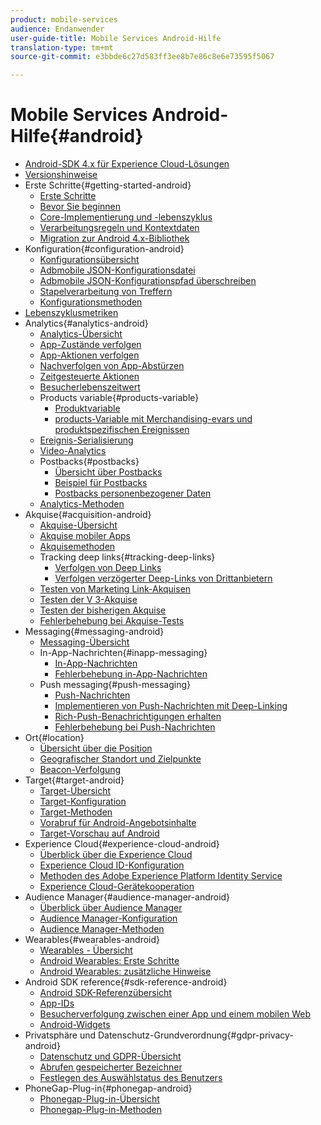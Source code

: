 ```yaml
---
product: mobile-services
audience: Endanwender
user-guide-title: Mobile Services Android-Hilfe
translation-type: tm+mt
source-git-commit: e3bbde6c27d583ff3ee8b7e86c8e6e73595f5067

---
```



# Mobile Services Android-Hilfe{#android}

+ [Android-SDK 4.x für Experience Cloud-Lösungen](overview.md)
+ [Versionshinweise](rel-notes.md)
+ Erste Schritte{#getting-started-android}
   + [Erste Schritte](getting-started/getting-started.md)
   + [Bevor Sie beginnen](getting-started/requirements.md)
   + [Core-Implementierung und -lebenszyklus](getting-started/dev-qs.md)
   + [Verarbeitungsregeln und Kontextdaten](getting-started/proc-rules.md)
   + [Migration zur Android 4.x-Bibliothek](getting-started/migration-v3.md)
+ Konfiguration{#configuration-android}
   + [Konfigurationsübersicht](configuration/configuration.md)
   + [Adbmobile JSON-Konfigurationsdatei](configuration/json-config/json-config.md)
   + [Adbmobile JSON-Konfigurationspfad überschreiben](configuration/json-config/json-config-remote.md)
   + [Stapelverarbeitung von Treffern](configuration/hit-batching.md)
   + [Konfigurationsmethoden](configuration/methods.md)
+ [Lebenszyklusmetriken](metrics.md)
+ Analytics{#analytics-android}
   + [Analytics-Übersicht](analytics-main/analytics-main.md)
   + [App-Zustände verfolgen](analytics-main/states.md)
   + [App-Aktionen verfolgen](analytics-main/actions.md)
   + [Nachverfolgen von App-Abstürzen](analytics-main/crashes.md)
   + [Zeitgesteuerte Aktionen](analytics-main/timed-actions.md)
   + [Besucherlebenszeitwert](analytics-main/lifetime-value.md)
   + Products variable{#products-variable}
      + [Produktvariable](analytics-main/products/products.md)
      + [products-Variable mit Merchandising-evars und produktspezifischen Ereignissen](analytics-main/products/products-variable-evars-events.md)
   + [Ereignis-Serialisierung](analytics-main/event-serialization.md)
   + [Video-Analytics](analytics-main/video-qs.md)
   + Postbacks{#postbacks}
      + [Übersicht über Postbacks](analytics-main/postbacks/postbacks.md)
      + [Beispiel für Postbacks](analytics-main/postbacks/postback-example.md)
      + [Postbacks personenbezogener Daten](analytics-main/postbacks/c-pii-postbacks.md)
   + [Analytics-Methoden](analytics-main/analytics-methods.md)
+ Akquise{#acquisition-android}
   + [Akquise-Übersicht](acquisition-main/acquisition-main-android.md)
   + [Akquise mobiler Apps](acquisition-main/acquisition.md)
   + [Akquisemethoden](acquisition-main/acquisition-methods.md)
   + Tracking deep links{#tracking-deep-links}
      + [Verfolgen von Deep Links](acquisition-main/tracking-deep-links/tracking-deep-links.md)
      + [Verfolgen verzögerter Deep-Links von Drittanbietern](acquisition-main/tracking-deep-links/c-tracking-3rd-party-deferred-deep-links.md)
   + [Testen von Marketing Link-Akquisen](acquisition-main/t-testing-marketing-link-acquisition.md)
   + [Testen der V 3-Akquise](acquisition-main/t-testing-version-3-acquisition.md)
   + [Testen der bisherigen Akquise](acquisition-main/t-testing-acquisition.md)
   + [Fehlerbehebung bei Akquise-Tests](acquisition-main/troubleshoot-acquisition-testing.md)
+ Messaging{#messaging-android}
   + [Messaging-Übersicht](messaging-main/messaging-main-android.md)
   + In-App-Nachrichten{#inapp-messaging}
      + [In-App-Nachrichten](messaging-main/messaging/messaging.md)
      + [Fehlerbehebung in-App-Nachrichten](messaging-main/messaging/in-apps-ts.md)
   + Push messaging{#push-messaging}
      + [Push-Nachrichten](messaging-main/push-messaging/push-messaging.md)
      + [Implementieren von Push-Nachrichten mit Deep-Linking](messaging-main/push-messaging/t-mob-impl-push-deeplinking-android-4x.md)
      + [Rich-Push-Benachrichtigungen erhalten](messaging-main/push-messaging/c-set-up-rich-push-notif-android.md)
      + [Fehlerbehebung bei Push-Nachrichten](messaging-main/push-messaging/c-troubleshooting-push-messaging.md)
+ Ort{#location}
   + [Übersicht über die Position](location/location.md)
   + [Geografischer Standort und Zielpunkte](location/geo-poi.md)
   + [Beacon-Verfolgung](location/beacon.md)
+ Target{#target-android}
   + [Target-Übersicht](target-main/target-main.md)
   + [Target-Konfiguration](target-main/target.md)
   + [Target-Methoden](target-main/c-target-methods.md)
   + [Vorabruf für Android-Angebotsinhalte](target-main/c-mob-target-prefetch-android.md)
   + [Target-Vorschau auf Android](target-main/c-mob-target-preview-android.md)
+ Experience Cloud{#experience-cloud-android}
   + [Überblick über die Experience Cloud](c-marketing-cloud/c-marketing-cloud.md)
   + [Experience Cloud ID-Konfiguration](c-marketing-cloud/mcvid.md)
   + [Methoden des Adobe Experience Platform Identity Service](c-marketing-cloud/mc-methods.md)
   + [Experience Cloud-Gerätekooperation](c-marketing-cloud/t-mob-mc-device-coop-android-.md)
+ Audience Manager{#audience-manager-android}
   + [Überblick über Audience Manager](audience-manager/audience-manager.md)
   + [Audience Manager-Konfiguration](audience-manager/audiencemgmt.md)
   + [Audience Manager-Methoden](audience-manager/c-audience-manager-methods.md)
+ Wearables{#wearables-android}
   + [Wearables - Übersicht](wearables/wearables.md)
   + [Android Wearables: Erste Schritte](wearables/android-wearable.md)
   + [Android Wearables: zusätzliche Hinweise](wearables/c-android-wearables--additional-notes.md)
+ Android SDK reference{#sdk-reference-android}
   + [Android SDK-Referenzübersicht](/help/android/reference/reference.md)
   + [App-IDs](/help/android/reference/app-ids.md)
   + [Besucherverfolgung zwischen einer App und einem mobilen Web](/help/android/reference/hybrid-app.md)
   + [Android-Widgets](/help/android/reference/widgets.md)
+ Privatsphäre und Datenschutz-Grundverordnung{#gdpr-privacy-android}
   + [Datenschutz und GDPR-Übersicht](c-mob-privacy-gdpr-android/c-mob-privacy-gdpr-android.md)
   + [Abrufen gespeicherter Bezeichner](c-mob-privacy-gdpr-android/c-mob-gdpr-ret-stored-ids-android.md)
   + [Festlegen des Auswählstatus des Benutzers](c-mob-privacy-gdpr-android/privacy.md)
+ PhoneGap-Plug-in{#phonegap-android}
   + [Phonegap-Plug-in-Übersicht](phonegap/phonegap.md)
   + [Phonegap-Plug-in-Methoden](phonegap/phonegap-methods.md)
